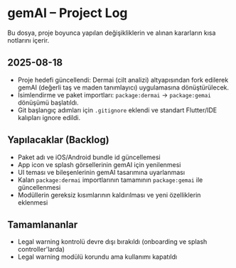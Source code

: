 # gemAI – Project Log

Bu dosya, proje boyunca yapılan değişikliklerin ve alınan kararların kısa notlarını içerir.

## 2025-08-18
- Proje hedefi güncellendi: Dermai (cilt analizi) altyapısından fork edilerek gemAI (değerli taş ve maden tanımlayıcı) uygulamasına dönüştürülecek.
- İsimlendirme ve paket importları: `package:dermai` → `package:gemai` dönüşümü başlatıldı.
- Git başlangıç adımları için `.gitignore` eklendi ve standart Flutter/IDE kalıpları ignore edildi.

## Yapılacaklar (Backlog)
- Paket adı ve iOS/Android bundle id güncellemesi
- App icon ve splash görsellerinin gemAI için yenilenmesi
- UI teması ve bileşenlerinin gemAI tasarımına uyarlanması
- Kalan `package:dermai` importlarının tamamının `package:gemai` ile güncellenmesi
- Modüllerin gereksiz kısımlarının kaldırılması ve yeni özelliklerin eklenmesi

## Tamamlananlar
- Legal warning kontrolü devre dışı bırakıldı (onboarding ve splash controller'larda)
- Legal warning modülü korundu ama kullanımı kapatıldı
